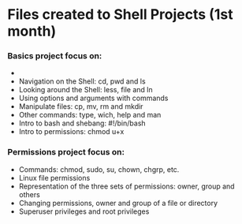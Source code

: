 # Files created to Shell Projects (1st month)

### Basics project focus on:
  - 
  - Navigation on the Shell: cd, pwd and ls
  - Looking around the Shell: less, file and ln
  - Using options and arguments with commands
  - Manipulate files: cp, mv, rm and mkdir
  - Other commands: type, wich, help and man
  - Intro to bash and shebang: #!/bin/bash
  - Intro to permissions: chmod u+x

### Permissions project focus on:
  - Commands: chmod, sudo, su, chown, chgrp, etc.
  - Linux file permissions
  - Representation of the three sets of permissions: owner, group and others
  - Changing permissions, owner and group of a file or directory
  - Superuser privileges and root privileges
